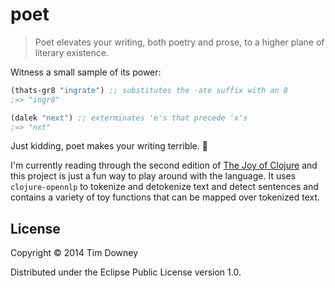 # poet

> Poet elevates your writing, both poetry and prose, to a higher plane of literary existence.

Witness a small sample of its power:
```clojure
(thats-gr8 "ingrate") ;; substitutes the -ate suffix with an 8
;=> "ingr8"

(dalek "next") ;; exterminates 'e's that precede 'x's
;=> "nxt"
```


Just kidding, poet makes your writing terrible. :hankey:

I'm currently reading through the second edition of [The Joy of Clojure](http://www.manning.com/fogus2/) and this project is just a fun way to play around with the language.  It uses `clojure-opennlp` to tokenize and detokenize text and detect sentences and contains a variety of toy functions that can be mapped over tokenized text.

## License

Copyright © 2014 Tim Downey

Distributed under the Eclipse Public License version 1.0.
